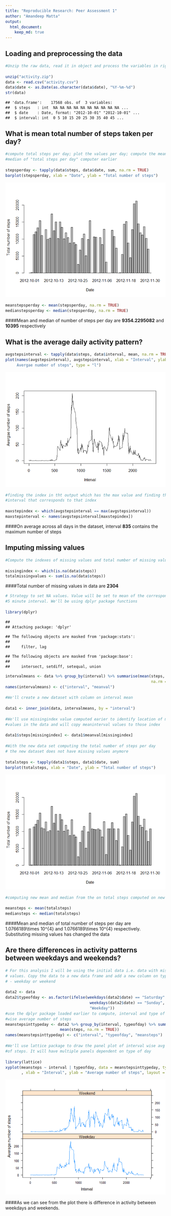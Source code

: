 ```yaml
---
title: "Reproducible Research: Peer Assessment 1"
author: "Amandeep Matta"
output: 
  html_document:
    keep_md: true
---
```



## Loading and preprocessing the data


```r
#Unzip the raw data, read it in object and process the variables in right format

unzip("activity.zip")
data <- read.csv("activity.csv")
data$date <- as.Date(as.character(data$date), "%Y-%m-%d")
str(data)
```

```
## 'data.frame':	17568 obs. of  3 variables:
##  $ steps   : int  NA NA NA NA NA NA NA NA NA NA ...
##  $ date    : Date, format: "2012-10-01" "2012-10-01" ...
##  $ interval: int  0 5 10 15 20 25 30 35 40 45 ...
```
## What is mean total number of steps taken per day?


```r
#compute total steps per day; plot the values per day; compute the mean and
#median of "total steps per day" computer earlier

stepsperday <- tapply(data$steps, data$date, sum, na.rm = TRUE)
barplot(stepsperday, xlab = "Date", ylab = "Total number of steps")
```

![](PA1_template_files/figure-html/unnamed-chunk-2-1.png)<!-- -->

```r
meanstepsperday <- mean(stepsperday, na.rm = TRUE) 
medianstepsperday <- median(stepsperday, na.rm = TRUE)
```

####Mean and median of number of steps per day are **9354.2295082** and **10395** respectively


## What is the average daily activity pattern?


```r
avgstepsinterval <- tapply(data$steps, data$interval, mean, na.rm = TRUE)
plot(names(avgstepsinterval), avgstepsinterval, xlab = "Interval", ylab = "
     Avergae number of steps", type = "l")
```

![](PA1_template_files/figure-html/unnamed-chunk-3-1.png)<!-- -->

```r
#finding the index in tht output which has the max value and finding the
#interval that corresponds to that index

maxstepindex <- which(avgstepsinterval == max(avgstepsinterval))
maxstepinterval <- names(avgstepsinterval[maxstepindex])
```

####On average across all days in the dataset, interval **835** contains the maximum number of steps  

## Imputing missing values


```r
#Compute the indexes of missing values and total number of missing values

missingindex <- which(is.na(data$steps))
totalmissingvalues <- sum(is.na(data$steps))
```

####Total number of missing values in data are **2304**


```r
# Strategy to set NA values. Value will be set to mean of the corresponding 
#5 minute interval. We'll be using dplyr package functions

library(dplyr)
```

```
## 
## Attaching package: 'dplyr'
```

```
## The following objects are masked from 'package:stats':
## 
##     filter, lag
```

```
## The following objects are masked from 'package:base':
## 
##     intersect, setdiff, setequal, union
```

```r
intervalmeans <- data %>% group_by(interval) %>% summarise(mean(steps, 
                                                                na.rm = TRUE))
names(intervalmeans) <- c("interval", "meanval")

#We'll create a new dataset with column on interval mean

data1 <- inner_join(data, intervalmeans, by = "interval")

#We'll use missingindex value computed earier to identify location of missing
#values in the data and will copy meaninterval values to those index

data1$steps[missingindex] <- data1$meanval[missingindex]

#With the new data set computing the total number of steps per day
# the new dataset does not have missing values anymore

totalsteps <- tapply(data1$steps, data1$date, sum)
barplot(totalsteps, xlab = "Date", ylab = "Total number of steps")
```

![](PA1_template_files/figure-html/unnamed-chunk-5-1.png)<!-- -->

```r
#computing new mean and median from the on total steps computed on new data set

meansteps <- mean(totalsteps)
mediansteps <- median(totalsteps)
```

####Mean and median of total number of steps per day are 1.0766189\times 10^{4} and 1.0766189\times 10^{4} respectively. Substituting missing values has changed the data


## Are there differences in activity patterns between weekdays and weekends?


```r
# For this analysis I will be using the initial data i.e. data with missing
# values. Copy the data to a new data frame and add a new column on type of day
# - weekday or weekend

data2 <- data
data2$typeofday <- as.factor(ifelse(weekdays(data2$date) == "Saturday" |
                                     weekdays(data2$date) == "Sunday", "Weekend",
                                     "Weekday"))
#use the dplyr package loaded earlier to compute, interval and type of day 
#wise average number of steps
meanstepsinttypeday <- data2 %>% group_by(interval, typeofday) %>% summarise(
                        mean(steps, na.rm = TRUE))
names(meanstepsinttypeday) <- c("interval", "typeofday", "meansteps")

#We'll use lattice package to draw the panel plot of interval wise avg number
#of steps. It will have multiple panels dependent on type of day

library(lattice)
xyplot(meansteps ~ interval | typeofday, data = meanstepsinttypeday, type = "l"
       , xlab = "Interval", ylab = "Average number of steps", layout = c(1,2))
```

![](PA1_template_files/figure-html/unnamed-chunk-6-1.png)<!-- -->

####As we can see from the plot there is difference in activity between weekdays and weekends. 
